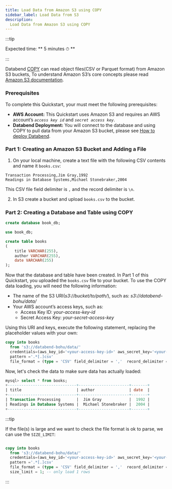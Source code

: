 ```yaml
---
title: Load Data from Amazon S3 using COPY
sidebar_label: Load Data from S3
description:
  Load Data from Amazon S3 using COPY
---
```


:::tip

Expected time: ** 5 minutes ⏱ **

:::

Databend [COPY](../../03-reference/03-sql/02-dml/dml-copy.md) can read object files(CSV or Parquet format) from Amazon S3 buckets, To understand Amazon S3’s core concepts please read [Amazon S3 documentation](https://docs.aws.amazon.com/AmazonS3/latest/userguide/Welcome.html).

### Prerequisites

To complete this Quickstart, your must meet the following prerequisites:

* **AWS Account:**  This Quickstart uses Amazon S3 and requires an AWS account’s *`access key id`* and *`secret access key`*.
* **Databend Deployment:** You will connect to the database and using COPY to pull data from your Amazon S3 bucket, please see [How to deploy Databend](/doc/category/deploy-databend).

### Part 1: Creating an Amazon S3 Bucket and Adding a File

1. On your local machine, create a text file with the following CSV contents and name it `books.csv`:

```text title="books.csv"
Transaction Processing,Jim Gray,1992
Readings in Database Systems,Michael Stonebraker,2004
```
This CSV file field delimiter is `,` and the record delimiter is `\n`.

2. In S3 create a bucket and upload `books.csv` to the bucket.

### Part 2: Creating a Database and Table using COPY

```sql
create database book_db;
```

```sql
use book_db;
```

```sql
create table books
(
    title VARCHAR(255),
    author VARCHAR(255),
    date VARCHAR(255)
);
```

Now that the database and table have been created.
In Part 1 of this Quickstart, you uploaded the `books.csv` file to your bucket.
To use the COPY data loading, you will need the following information:
* The name of the S3 URI(*s3://bucket/to/path/*), such as: *s3://databend-bohu/data/*
* Your AWS account’s access keys, such as:
  * Access Key ID: *your-access-key-id*
  * Secret Access Key: *your-secret-access-key*

Using this URI and keys, execute the following statement, replacing the placeholder values with your own:

```sql
copy into books
  from 's3://databend-bohu/data/'
  credentials=(aws_key_id='<your-access-key-id>' aws_secret_key='<your-secret-access-key>')
  pattern ='.*[.]csv'
  file_format = (type = 'CSV' field_delimiter = ','  record_delimiter = '\n' skip_header = 0);
```

Now, let's check the data to make sure data has actually loaded:

```sql
mysql> select * from books;
+------------------------------+----------------------+-------+
| title                        | author               | date  |
+------------------------------+----------------------+-------+
| Transaction Processing       |  Jim Gray            |  1992 |
| Readings in Database Systems |  Michael Stonebraker |  2004 |
+------------------------------+----------------------+-------+
```

:::tip

If the file(s) is large and we want to check the file format is ok to parse, we can use the `SIZE_LIMIT`:

```sql

copy into books
  from 's3://databend-bohu/data/'
  credentials=(aws_key_id='<your-access-key-id>' aws_secret_key='<your-secret-access-key>')
  pattern ='.*[.]csv'
  file_format = (type = 'CSV' field_delimiter = ','  record_delimiter = '\n' skip_header = 0)
  size_limit = 1; -- only load 1 rows
```

:::
